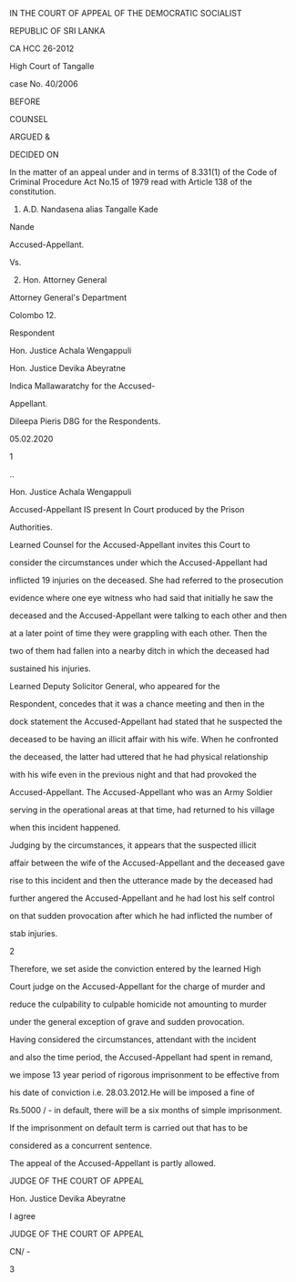 IN THE COURT OF APPEAL OF THE DEMOCRATIC SOCIALIST

REPUBLIC OF SRI LANKA

CA HCC 26-2012

High Court of Tangalle

case No. 40/2006

BEFORE

COUNSEL

ARGUED &

DECIDED ON

In the matter of an appeal under and in terms of 8.331(1) of the Code of Criminal Procedure Act No.15 of 1979 read with Article 138 of the constitution.

1. A.D. Nandasena alias Tangalle Kade

Nande

Accused-Appellant.

Vs.

2. Hon. Attorney General

Attorney General's Department

Colombo 12.

Respondent

Hon. Justice Achala Wengappuli

Hon. Justice Devika Abeyratne

Indica Mallawaratchy for the Accused-

Appellant.

Dileepa Pieris D8G for the Respondents.

05.02.2020

1

..

Hon. Justice Achala Wengappuli

Accused-Appellant IS present In Court produced by the Prison

Authorities.

Learned Counsel for the Accused-Appellant invites this Court to

consider the circumstances under which the Accused-Appellant had

inflicted 19 injuries on the deceased. She had referred to the prosecution

evidence where one eye witness who had said that initially he saw the

deceased and the Accused-Appellant were talking to each other and then

at a later point of time they were grappling with each other. Then the

two of them had fallen into a nearby ditch in which the deceased had

sustained his injuries.

Learned Deputy Solicitor General, who appeared for the

Respondent, concedes that it was a chance meeting and then in the

dock statement the Accused-Appellant had stated that he suspected the

deceased to be having an illicit affair with his wife. When he confronted

the deceased, the latter had uttered that he had physical relationship

with his wife even in the previous night and that had provoked the

Accused-Appellant. The Accused-Appellant who was an Army Soldier

serving in the operational areas at that time, had returned to his village

when this incident happened.

Judging by the circumstances, it appears that the suspected illicit

affair between the wife of the Accused-Appellant and the deceased gave

rise to this incident and then the utterance made by the deceased had

further angered the Accused-Appellant and he had lost his self control

on that sudden provocation after which he had inflicted the number of

stab injuries.

2

Therefore, we set aside the conviction entered by the learned High

Court judge on the Accused-Appellant for the charge of murder and

reduce the culpability to culpable homicide not amounting to murder

under the general exception of grave and sudden provocation.

Having considered the circumstances, attendant with the incident

and also the time period, the Accused-Appellant had spent in remand,

we impose 13 year period of rigorous imprisonment to be effective from

his date of conviction i.e. 28.03.2012.He will be imposed a fine of

Rs.5000 / - in default, there will be a six months of simple imprisonment.

If the imprisonment on default term is carried out that has to be

considered as a concurrent sentence.

The appeal of the Accused-Appellant is partly allowed.

JUDGE OF THE COURT OF APPEAL

Hon. Justice Devika Abeyratne

I agree

JUDGE OF THE COURT OF APPEAL

CN/ -

3